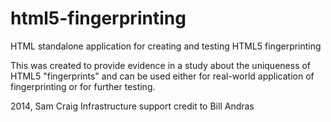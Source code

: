 html5-fingerprinting
============

HTML standalone application for creating and testing HTML5 fingerprinting

This was created to provide evidence in a study about the uniqueness of HTML5 "fingerprints" and can
be used  either for real-world application of fingerprinting or for further testing.

2014, Sam Craig
Infrastructure support credit to Bill Andras
